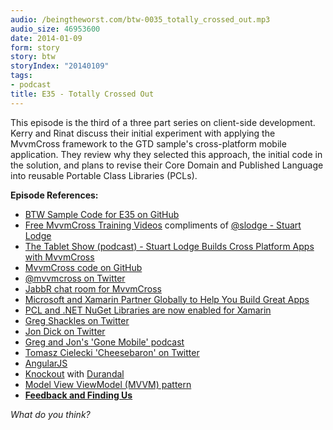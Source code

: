 ```yaml
---
audio: /beingtheworst.com/btw-0035_totally_crossed_out.mp3
audio_size: 46953600
date: 2014-01-09
form: story
story: btw
storyIndex: "20140109"
tags:
- podcast
title: E35 - Totally Crossed Out
---
```

<p>This episode is the third of a three part series on client-side development.  Kerry and Rinat discuss their initial experiment with applying the MvvmCross framework to the GTD sample's cross-platform mobile application.  They review why they selected this approach, the initial code in the solution, and plans to revise their Core Domain and Published Language into reusable Portable Class Libraries (PCLs).</p>


<p><strong>Episode References:</strong></p>
<ul>
<li><a href="https://github.com/beingtheworst/btw-gtd/tree/E35">BTW Sample Code for E35 on GitHub</a></li>
<li><a href="http://mvvmcross.blogspot.com/">Free MvvmCross Training Videos</a> compliments of <a href="https://twitter.com/slodge">@slodge - Stuart Lodge</a></li>
<li><a href="http://thetabletshow.com/?ShowNum=71">The Tablet Show (podcast) - Stuart Lodge Builds Cross Platform Apps with MvvmCross</a></li>
<li><a href="https://github.com/MvvmCross/MvvmCross">MvvmCross code on GitHub</a></li>
<li><a href="https://twitter.com/MvvmCross">@mvvmcross on Twitter</a></li>
<li><a href="https://jabbr.net/#/rooms/mvvmcross">JabbR chat room for MvvmCross</a></li>
<li><a href="http://blog.xamarin.com/microsoft-and-xamarin-partner-globally/">Microsoft and Xamarin Partner Globally to Help You Build Great Apps</a></li>
<li><a href="http://blogs.msdn.com/b/dotnet/archive/2013/11/13/pcl-and-net-nuget-libraries-are-now-enabled-for-xamarin.aspx">PCL and .NET NuGet Libraries are now enabled for Xamarin</a></li>
<li><a href="https://twitter.com/gshackles">Greg Shackles on Twitter</a></li>
<li><a href="https://twitter.com/redth">Jon Dick on Twitter</a></li>
<li><a href="http://gonemobile.io/">Greg and Jon's 'Gone Mobile' podcast</a></li>
<li><a href="https://twitter.com/Cheesebaron">Tomasz Cielecki 'Cheesebaron' on Twitter</a></li>
<li><a href="http://angularjs.org/">AngularJS</a></li>
<li><a href="http://knockoutjs.com/">Knockout</a> with <a href="http://durandaljs.com/">Durandal</a> </li>
<li><a href="http://en.wikipedia.org/wiki/MVVM">Model View ViewModel (MVVM) pattern</a></li>
<li><strong><a href="http://beingtheworst.com/about">Feedback and Finding Us</a></strong></li>
</ul>
<p><em>What do you think?</em></p>
